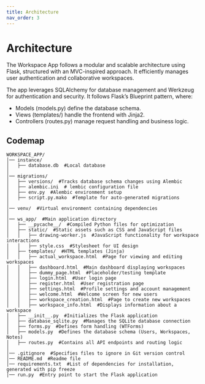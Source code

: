 ```yaml
---
title: Architecture
nav_order: 3
---
```


# Architecture

The Workspace App follows a modular and scalable architecture using Flask, structured with an MVC-inspired approach. It efficiently manages user authentication and collaborative workspaces.

The app leverages SQLAlchemy for database management and Werkzeug for authentication and security. It follows Flask’s Blueprint pattern, where:

+ Models (models.py) define the database schema.
+ Views (templates/) handle the frontend with Jinja2.
+ Controllers (routes.py) manage request handling and business logic.


## Codemap

```plaintext
WORKSPACE_APP/
│── instance/
│   ├── database.db  #Local database
│
│── migrations/
│   ├── versions/  #Tracks database schema changes using Alembic
│   ├── alembic.ini  # lembic configuration file
│   ├── env.py  #Alembic environment setup
│   ├── script.py.mako  #Template for auto-generated migrations
│
│── venv/  #Virtual environment containing dependencies
│
│── ws_app/  #Main application directory
│   ├── __pycache__/  #Compiled Python files for optimization
│   ├── static/  #Static assets such as CSS and JavaScript files
│   │   ├── drawing-worker.js  #JavaScript functionality for workspace interactions
│   │   ├── style.css  #Stylesheet for UI design
│   ├── templates/  #HTML templates (Jinja)
│   │   ├── actual_workspace.html  #Page for viewing and editing workspaces
│   │   ├── dashboard.html  #Main dashboard displaying workspaces
│   │   ├── dummy_page.html  #Placeholder/testing template
│   │   ├── login.html  #User login page
│   │   ├── register.html  #User registration page
│   │   ├── settings.html  #Profile settings and account management
│   │   ├── welcome.html  #Welcome screen for new users
│   │   ├── workspace_creation.html  #Page to create new workspaces
│   │   ├── workspace_info.html  #Displays information about a workspace
│   ├── __init__.py  #Initializes the Flask application
│   ├── database_sqlite.py  #Manages the SQLite database connection
│   ├── forms.py  #Defines form handling (WTForms)
│   ├── models.py  #Defines the database schema (Users, Workspaces, Notes)
│   ├── routes.py  #Contains all API endpoints and routing logic
│
│── .gitignore  #Specifies files to ignore in Git version control
│── README.md  #Readme file
│── requirements.txt  #List of dependencies for installation, generated with pip freeze
│── run.py  #Entry point to start the Flask application
